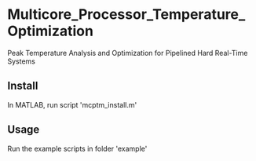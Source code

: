 # Multicore_Processor_Temperature_Optimization

Peak Temperature Analysis and Optimization for Pipelined Hard Real-Time Systems

## Install
In MATLAB, run script 'mcptm_install.m'


## Usage
Run the example scripts in folder 'example'
